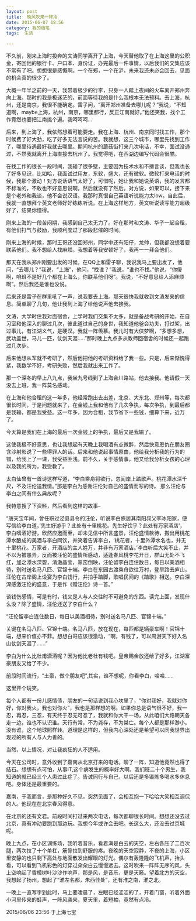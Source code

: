 ```yaml
---
layout: post
title:  晚风吹来一阵冷
date: 2015-06-07 18:56
category: 我的随笔
tags:  生活

---
```



不久前，刚来上海时投奔的文涛同学离开了上海，今天替他取了在上海这里的公积金，寄回他的银行卡、户口本、身份证，办完最后一件事情，以后我们的交集应该不常有了吧。想想很是感慨啊。一个在郑，一个在沪，未来我还未必会回去，见面的机会真的很少了。 

大概一年半之前的一天，我带着极少的行李，只身一人踏上夜间的火车离开郑州奔向上海。那时的我是极迷茫的，前面等待我的是什么我根本无法预料。去上海，杭州，还是南京，我很不能确定。雷子问，“离开郑州准备去哪儿呢？”我说，“不知道啊，maybe上海，杭州，南京，哪里都行，反正江南就好。”他还笑我，找个工作竟然也要把江南挑个遍。我呵呵呵… 

后来，到上海了，我依然想着可能要走。我在上海、杭州、南京同时找工作，那个时候费了好大劲，吃了好多无法言说的苦。我就想，这三个城市，哪里先找到工作了，哪里待遇最好我就去哪里。期间杭州的蘑菇街打来几次电话，不幸，面试没通过，不然我就离开上海直接去杭州了。我觉得吧，在西湖边编写代码会很酷。 

在找工作的很长一段时间，我碰了很多壁，主要因为技术水和不擅言谈，但我也长了好多见识，比如哈，我面试过用友，东软，盛大，还有微软。微软打来电话的时候，我那个激动！对方说话语气太好了，可惜呢，她让我和她说英语，我的发言都不标准的，不敢也不好意思说啊，然后就没有了然后。对方说，如果可以，接下来是个老外和我谈，他不会说汉语。我那时真恨自己英语听说能力太low。自此后，我就一直想拜个英文老师好好练练听说。在上海这样地方，英文听说读写能力超级好了，结果你懂得。 

刚来上海的一段苦闷期，我感到自己太无力了。好在那时和文涛、华子一起合租，有他们打气与鼓励，我顺利度过了那段悲催的时间。

刚来上海的时候，那时王哥还没回郑州，同学中还有阳仔，龙帅，但我都没想着要联系他们。我不想给人找麻烦。我想着等我安顿好了，我再一一拜会他们。 

那天在我从郑州刚要出发的时候，在QQ上和雷子聊，我说我马上要出发了，他问，“去哪儿？”我说，“上海”，他问，“找谁？”我说，“谁也不找。”他说，“你傻啊，咱班不是好几个都在上海么，你联系他们呀”。我说，“不好意思给人添麻烦啊”。然后我还是谁也没说。 

后来还是雷子在群里吼了一声，说我要去上海。那天很快我就收到文涛发来的信息。简单聊了几句，他让我到上海了给他说声他去接我。 

文涛，大学时住我对面宿舍，上学时我们交集不太多，就是备战考研的开始，在自习室和他深入的聊过几次，彼此道过自己的身世，我知道他爸会功夫，打过架，出过事儿，有江湖义气，是硬汉。我就一阵羡慕。我儿时有大侠梦啊，“多想多想，武功盖世，马儿一匹，仗剑天涯…..”那时晚上九点多从教师回宿舍的时候还一起跑过几次步。 

后来他想从军就不考研了，然后他把他的考研资料给了我一些。只是，后来惭愧得紧，我数学不好，考研失败，然后我就出来工作了。 

那一个深冬的早上八九点，我坐九号线到了上海合川路站，他去接我。他请假一天没去上班，我一阵莫名感动。 

在上海和他合租的这一年多，他经常跑出去出差，北京、大东北、郑州等，每次都很长时间，于是问题就来了，在金钱上我和他有了几次争执，每次争执，到最后都是我输，都是我受益。这一年多，因为合租，我节省下一些钱，细算下来，近万了。 

今天算是我们在上海的最后一次金钱上的争执，最后又是我输了。 

这使我极不好意思，也让我想起有天晚上我喝酒有点微醉，然后快意恩仇在朋友圈含沙射影说了一些得罪人的话。后来和他说起事情原由，他给我分析我的行为的错，给我上了一课，我受益匪浅。前不久，关于感情事，他又给我分析女孩的心理以及我的所为，我受教了。 

太白仙曾有一首诗这样写道，“李白乘舟将欲行，忽闻岸上踏歌声。桃花潭水深千尺，不及汪伦送我情。”那是李白为感谢汪伦对自己的盛情而写的诗。 
那么汪伦与李白之间有什么典故呢？ 

我特意搜了下资料，然后看到这样的故事– 

“唐天宝年间，曾任职过泾县县令的汪伦，听说李白旅居其南阳叔父李冰阳家，便写信给李白道，’先生好游乎？此处有十里桃花。先生好饮乎？此处有万家酒店’，李白嗜酒好游，欣然应邀而至，却未见信中所言盛景，汪伦盛情款待，搬出用桃花潭水酿成的美酒与李白同饮，并笑着告诉李白，‘桃花者，十里外潭水名也，并无十里桃花。万家者，开酒店的主人姓万，并非有万家酒店。’李白听后大笑不止，并不以为被愚弄，反而被汪伦的盛情所感动，适逢春风桃李花开日，群山无处不飞红，加之潭水深碧，清澈晶莹，翠峦倒映，汪伦留李白连住数日，每日以美酒相待，别时送名马八匹、官锦十端。李白在东园古渡乘舟欲往万村，登旱路去庐山，汪伦在古岸阁上设宴为李白饯行，并拍手踏脚，歌唱民间的《踏歌》相送。李白深深感激汪伦的盛意，于是作《赠汪伦》诗一首。” 

谈钱伤感情，可是有时，钱又是人与人交往时不可避免的东西。读完上面，发现什么没？除了盛情，汪伦还送了李白什么？ 

“汪伦留李白连住数日，每日以美酒相待，别时送名马八匹、官锦十端。” 

关键在名马八匹、官锦十端。名马八匹，放在现在，每匹都是辆豪车啊！官锦十端，想来价值亦不菲。想想白哥应该很激动，“啊，有钱了，可以周游天下好入名山仗剑天涯了……” 

李白为什么比杜甫潇洒呢？因为他比老杜有钱吧。皇帝赐金放还给了好多，江湖富豪朋友又给了不少。

前段时间流行，“土豪，做个朋友吧”,其实，谁不想呢，你看李白，哈哈…… 

这里开个玩笑。 

每个人都有一份儿感情债，朋友的一句话说到我心坎里了，“你对我好，我就对你好，你对我火，我也对你火”，我也是那样想的啊。如果你总是语气很不好，我一忍，再忍，三忍，有天终于忍无可忍了，我就和你大干一场，从此咱们大路朝天各走一边，谁也不认识谁。天行有常，不为尧存，不为桀亡。每个人都是那样渺小。没有谁，这个地球照样转。道理是这样的，但我内心深处还是希望可以同我世界出现过的所有人与人为善的。 

当然，以上情况，对让我疯狂的人不适用。 

今天在公司时，意外收到了嘉南从北京打来的电话。聊了一阵，知道他竟然也得了结石。想想有点可怕，从事IT,这个病发生的概率好大啊。我们班二十个男生，我知道的就已经三个人患过此症了。告诫同行与自己，以后还是多锻炼多喝水多休息吧。身体还是最重要的。 

嘉南，于我而言，是那种好久不见，突然见面了，会相互抱一下哈哈大笑相互调侃的人。他现在在北京春风得意。 

在北京的还有文君。前段时间打过来两次电话，每次都聊很长时间。想想还没去过北京，真有冲动要跑到那边玩。我想今年或许会去吧。长这么大，还没去过京城呢。 

晚上九点，在小区训练场，我听着音乐，看着满是白云的天空，左右各压了二百次腿，两次拉了十个单杠，筋骨拉到舒服的疼。夜晚的天空寂静，不夜的上海，小区里安静的也只剩下高处与地面散发出耀眼的灯光。偶尔有轰隆隆的飞机声，抬头看，可以看到飞机彩色的灯穿过朵朵白云慢慢远去。这时吹来一阵阵无序的风，头上空响起了香樟树叶沙沙作响声，那是风，是音乐，更是天籁。望着北方的天空，我想起了扬州，想起了“淮左名都，朱西佳处”，还有淮之南，淮之北。 

一晚上一直写字到此时，马上要凌晨了，左眼已经涩涩的了，开着门窗，听着外面小河里传来的蛙声，一阵风袭来，夏天里，着短袖，竟然有点冷。

2015/06/06 23:56 于上海七宝

